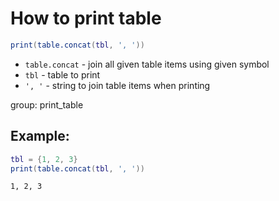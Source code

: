 # How to print table

```lua
print(table.concat(tbl, ', '))
```

- `table.concat` - join all given table items using given symbol
- `tbl` - table to print
- `', '` - string to join table items when printing

group: print_table

## Example: 
```lua
tbl = {1, 2, 3}
print(table.concat(tbl, ', '))
```
```
1, 2, 3

```

